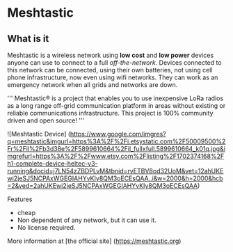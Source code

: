 # Meshtastic
## What is it
Meshtastic is a wireless network using **low cost** and **low power** devices anyone can use to connect to a full _off-the-network_.
Devices connected to this network can be connected, using their own batteries, not using cell phone infrastructure, now even using wifi networks. They can work as an emergency network when all grids and networks are down.


'''
Meshtastic® is a project that enables you to use inexpensive LoRa radios as a long range off-grid communication platform in areas without existing or reliable communications infrastructure. This project is 100% community driven and open source!
'''

![Meshtastic Device] (https://www.google.com/imgres?q=meshtastic&imgurl=https%3A%2F%2Fi.etsystatic.com%2F50009500%2Fr%2Fil%2Fb3d38e%2F5899610664%2Fil_fullxfull.5899610664_k01q.jpg&imgrefurl=https%3A%2F%2Fwww.etsy.com%2Flisting%2F1702374168%2Fh1-complete-device-heltec-v3-running&docid=j7LN54zZBDPLvM&tbnid=rvETBV8od32UoM&vet=12ahUKEwi2jeSJ5NCPAxWGEGIAHYvKIy8QM3oECEsQAA..i&w=2000&h=2000&hcb=2&ved=2ahUKEwi2jeSJ5NCPAxWGEGIAHYvKIy8QM3oECEsQAA)

Features
- cheap
- Non dependent of any network, but it can use it.
- No license required.


More information at [the official site] (https://meshtastic.org)
